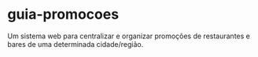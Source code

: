 # guia-promocoes
Um sistema web para centralizar e organizar promoções de restaurantes e bares de uma determinada cidade/região.
